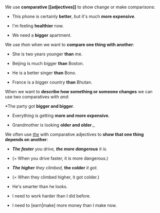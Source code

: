 We use **comparative [[adjectives]]** to show change or make comparisons:

  

* This phone is certainly **better**, but it's much **more expensive**.

* I'm feeling **healthier** now.

* We need a **bigger** apartment.
  

We use _than_ when we want to **compare one thing with another**:


* She is two years younger **than** me.

* Beijing is much bigger **than** Boston.

* He is a better singer **than** Bono.

* France is a bigger country **than** Bhutan.

  

When we want to **describe how something or someone changes** we can use two comparatives with _and_:

  

*The party got **bigger and bigger**.

* Everything is getting **more and more expensive**.

* Grandmother is looking **older and older**._

  

We often use [_the_](https://learnenglish.britishcouncil.org/english-grammar-reference/definite-article-the) with comparative adjectives to **show that one thing depends on another**:

  

* _**The faster** you drive, **the more dangerous** it is._ 

* (= When you drive faster, it is more dangerous.)


* _**The higher** they climbed,_ **the colder** _it got._ 

* (= When they climbed higher, it got colder.)

* He's smarter than he looks.
* I need to work harder than I did before.
* I need to [earn|make] more money than I make now.
